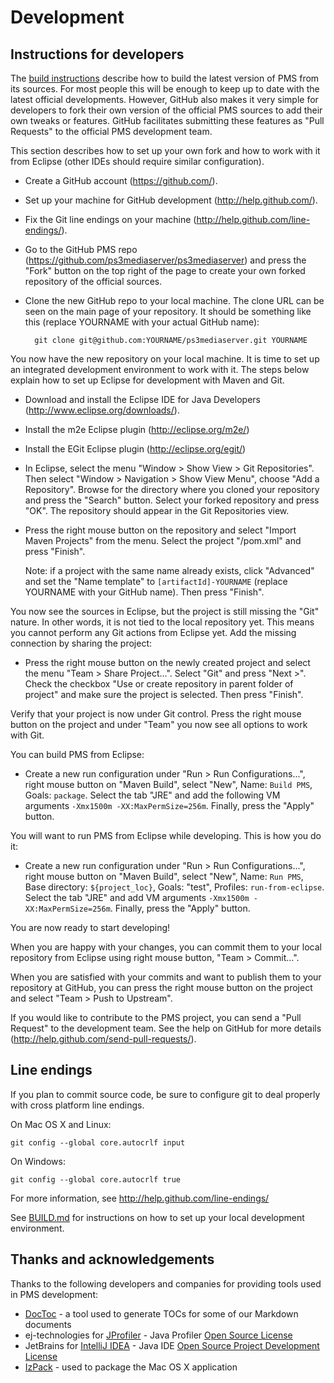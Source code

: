 # Development

## Instructions for developers

The [build instructions](https://github.com/ps3mediaserver/ps3mediaserver/blob/master/BUILD.md)
describe how to build the latest version of PMS from its
sources. For most people this will be enough to keep up to date with the latest
official developments. However, GitHub also makes it very simple for developers
to fork their own version of the official PMS sources to add their own tweaks
or features. GitHub facilitates submitting these features as "Pull Requests" to
the official PMS development team.

This section describes how to set up your own fork and how to work with it from
Eclipse (other IDEs should require similar configuration).

* Create a GitHub account (https://github.com/).

* Set up your machine for GitHub development (http://help.github.com/).

* Fix the Git line endings on your machine (http://help.github.com/line-endings/).

* Go to the GitHub PMS repo (https://github.com/ps3mediaserver/ps3mediaserver)
   and press the "Fork" button on the top right of the page to create your own
   forked repository of the official sources.

* Clone the new GitHub repo to your local machine. The clone URL can be seen
   on the main page of your repository. It should be something like this
   (replace YOURNAME with your actual GitHub name):

        git clone git@github.com:YOURNAME/ps3mediaserver.git YOURNAME

You now have the new repository on your local machine. It is time to set up an
integrated development environment to work with it. The steps below explain how
to set up Eclipse for development with Maven and Git.

* Download and install the Eclipse IDE for Java Developers (http://www.eclipse.org/downloads/).

* Install the m2e Eclipse plugin (http://eclipse.org/m2e/)

* Install the EGit Eclipse plugin (http://eclipse.org/egit/)

* In Eclipse, select the menu "Window > Show View > Git Repositories". Then
   select "Window > Navigation > Show View Menu", choose "Add a Repository".
   Browse for the directory where you cloned your repository and press the
   "Search" button. Select your forked repository and press "OK".
   The repository should appear in the Git Repositories view.

* Press the right mouse button on the repository and select "Import Maven
   Projects" from the menu. Select the project "/pom.xml" and press "Finish".

   Note: if a project with the same name already exists, click "Advanced" and
   set the "Name template" to `[artifactId]-YOURNAME` (replace YOURNAME with
   your GitHub name). Then press "Finish".

You now see the sources in Eclipse, but the project is still missing the "Git"
nature. In other words, it is not tied to the local repository yet. This means
you cannot perform any Git actions from Eclipse yet. Add the missing connection
by sharing the project:

* Press the right mouse button on the newly created project and select the
   menu "Team > Share Project...". Select "Git" and press "Next >".
   Check the checkbox "Use or create repository in parent folder of project"
   and make sure the project is selected. Then press "Finish".

Verify that your project is now under Git control. Press the right mouse
button on the project and under "Team" you now see all options to work with
Git.

You can build PMS from Eclipse:

* Create a new run configuration under "Run > Run Configurations...", right
   mouse button on "Maven Build", select "New", Name: `Build PMS`, Goals:
   `package`. Select the tab "JRE" and add the following VM arguments
   `-Xmx1500m -XX:MaxPermSize=256m`. Finally, press the "Apply" button.

You will want to run PMS from Eclipse while developing. This is how you do it:

* Create a new run configuration under "Run > Run Configurations...", right
   mouse button on "Maven Build", select "New", Name: `Run PMS`, Base
   directory: `${project_loc}`, Goals: "test", Profiles: `run-from-eclipse`.
   Select the tab "JRE" and add VM arguments `-Xmx1500m -XX:MaxPermSize=256m`.
   Finally, press the "Apply" button.

You are now ready to start developing!

When you are happy with your changes, you can commit them to your local
repository from Eclipse using right mouse button, "Team > Commit...".

When you are satisfied with your commits and want to publish them to your
repository at GitHub, you can press the right mouse button on the project and
select "Team > Push to Upstream".

If you would like to contribute to the PMS project, you can send a "Pull
Request" to the development team. See the help on GitHub for more details
(http://help.github.com/send-pull-requests/).

## Line endings

If you plan to commit source code, be sure to configure git to deal properly with
cross platform line endings.

On Mac OS X and Linux:

    git config --global core.autocrlf input

On Windows:

    git config --global core.autocrlf true

For more information, see http://help.github.com/line-endings/

See [BUILD.md](https://github.com/ps3mediaserver/ps3mediaserver/blob/master/BUILD.md)
for instructions on how to set up your local development environment.

## Thanks and acknowledgements

Thanks to the following developers and companies for providing tools used in PMS development:

* [DocToc](https://github.com/thlorenz/doctoc) - a tool used to generate TOCs for some of our Markdown documents
* ej-technologies for [JProfiler](http://www.ej-technologies.com/products/jprofiler/overview.html) - Java Profiler [Open Source License](http://www.ej-technologies.com/buy/jprofiler/openSource/enter)
* JetBrains for [IntelliJ IDEA](https://www.jetbrains.com/idea/) - Java IDE [Open Source Project Development License](https://www.jetbrains.com/idea/opensource/license.html)
* [IzPack](http://izpack.org/) - used to package the Mac OS X application
